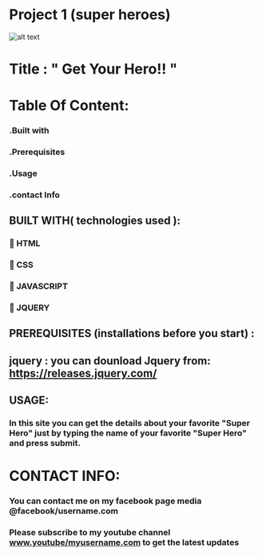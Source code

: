 # Project 1 (super heroes) 
![alt text](https://nationaltoday.com/wp-content/uploads/2021/04/Superhero-1-1.jpg)

# Title :                        " Get Your Hero!! "
# Table Of Content: 
### .Built with
### .Prerequisites
### .Usage
### .contact Info




## BUILT WITH( technologies used ):
### 🔘 HTML
### 🔘 CSS
### 🔘  JAVASCRIPT
### 🔘  JQUERY

## PREREQUISITES (installations before you start) :
## jquery : you can dounload Jquery from: https://releases.jquery.com/ 



## USAGE:
###   In this site you can get the details about your favorite "Super Hero" just by typing the name of your favorite "Super Hero" and press submit.  


# CONTACT INFO:

### You can contact me on my facebook page media @facebook/username.com
### Please subscribe to my youtube channel www.youtube/myusername.com to get the latest updates

